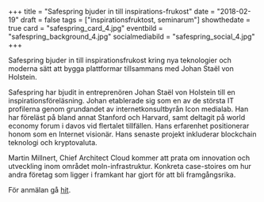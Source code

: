 +++
title = "Safespring bjuder in till inspirations-frukost"
date = "2018-02-19"
draft = false
tags = ["inspirationsfruktost, seminarum"]
showthedate = true
card = "safespring_card_4.jpg"
eventbild = "safespring_background_4.jpg"
socialmediabild = "safespring_social_4.jpg"
+++

Safespring bjuder in till inspirationsfrukost kring nya teknologier och moderna sätt att bygga plattformar tillsammans med Johan Staël von Holstein.

Safespring har bjudit in entreprenören Johan Staël von Holstein till en inspirationsföreläsning. Johan etablerade sig som en av de största IT profilerna genom  grundandet av internetkonsultbyrån Icon medialab. Han har föreläst på bland annat Stanford och Harvard, samt deltagit på world economy forum i davos vid flertalet tillfällen. Hans erfarenhet positionerar honom som en Internet visionär. Hans senaste projekt inkluderar blockchain teknologi och kryptovaluta.

Martin Millnert, Chief Architect Cloud kommer att prata om innovation och utveckling inom området moln-infrastruktur. Konkreta case-stoires om hur andra företag som ligger i framkant har gjort för att bli framgångsrika.

För anmälan gå [hit][insp].

[insp]: ../../marketing/safespring-inspirationsfrukost.html
